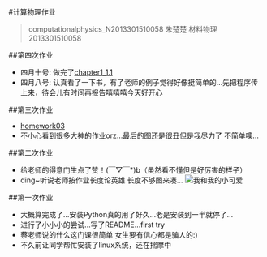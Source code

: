 #计算物理作业 
 >computationalphysics_N2013301510058
 >朱楚楚 材料物理 2013301510058

##第四次作业
*  四月十号: 做完了[chapter1_1.1](https://www.zybuluo.com/double-C/note/339637)
*  四月八号: 认真看了一下书，有了老师的例子觉得好像挺简单的…先把程序传上来，待会儿有时间再报告嘻嘻嘻今天好开心


##第三次作业
*  [homework03](https://github.com/zhuchuchu/computationalphysics_N2013301510058/blob/master/homework03.md)
*  不小心看到很多大神的作业orz…最后的图还是很丑但是我尽力了 不简单噢…


##第二次作业
*  给老师的得意门生点了赞！(￣▽￣*)b（虽然看不懂但是好厉害的样子）
*  ding~听说老师按作业长度论英雄 长度不够图来凑…
 ![我和我的小可爱](https://github.com/zhuchuchu/computationalphysics_N2013301510058/blob/master/img_2607_recompress.jpg)

##第一次作业
*  大概算完成了…安装Python真的用了好久…老是安装到一半就停了…
*  进行了小小小的尝试…写了README…first try
*  蔡老师说的什么这门课很简单 女生要有信心都是骗人的:)
*  不久前让同学帮忙安装了linux系统，还在揣摩中




